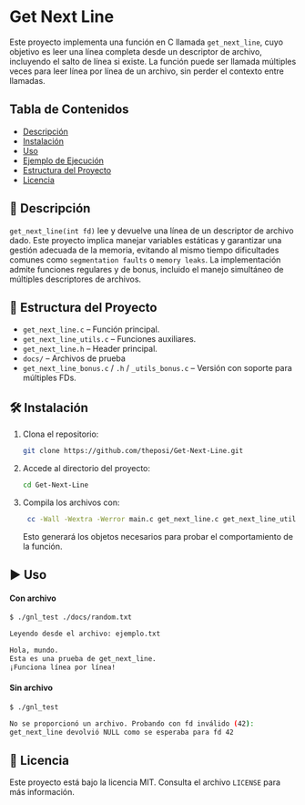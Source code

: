 # Get Next Line

Este proyecto implementa una función en C llamada `get_next_line`, cuyo objetivo es leer una línea completa desde un descriptor de archivo, incluyendo el salto de línea si existe. La función puede ser llamada múltiples veces para leer línea por línea de un archivo, sin perder el contexto entre llamadas.

## Tabla de Contenidos

- [Descripción](#descripción)
- [Instalación](#instalación)
- [Uso](#uso)
- [Ejemplo de Ejecución](#ejemplo-de-ejecución)
- [Estructura del Proyecto](#estructura-del-proyecto)
- [Licencia](#licencia)

## 📄 Descripción

`get_next_line(int fd)` lee y devuelve una línea de un descriptor de archivo dado. Este proyecto implica manejar variables estáticas y garantizar una gestión adecuada de la memoria, evitando al mismo tiempo dificultades comunes como `segmentation faults` o `memory leaks`. La implementación admite funciones regulares y de bonus, incluido el manejo simultáneo de múltiples descriptores de archivos.

## 📁 Estructura del Proyecto

- `get_next_line.c` – Función principal.
- `get_next_line_utils.c` – Funciones auxiliares.
- `get_next_line.h` – Header principal.
- `docs/` – Archivos de prueba 
- `get_next_line_bonus.c` / `.h` / `_utils_bonus.c` – Versión con soporte para múltiples FDs.

## 🛠 Instalación

1. Clona el repositorio:

   ```bash
   git clone https://github.com/theposi/Get-Next-Line.git
   ```

2. Accede al directorio del proyecto:

   ```bash
   cd Get-Next-Line
   ```

3. Compila los archivos con:

   ```bash
    cc -Wall -Wextra -Werror main.c get_next_line.c get_next_line_utils.c -o gnl_test
   ```

   Esto generará los objetos necesarios para probar el comportamiento de la función.

## ▶️ Uso

#### Con archivo

```bash
$ ./gnl_test ./docs/random.txt 

Leyendo desde el archivo: ejemplo.txt

Hola, mundo.
Esta es una prueba de get_next_line.
¡Funciona línea por línea!

```

#### Sin archivo

```bash
$ ./gnl_test 

No se proporcionó un archivo. Probando con fd inválido (42):
get_next_line devolvió NULL como se esperaba para fd 42
```

## 📜 Licencia

Este proyecto está bajo la licencia MIT. Consulta el archivo `LICENSE` para más información.
